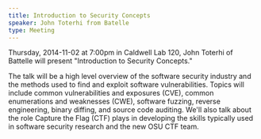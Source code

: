 ```yaml
---
title: Introduction to Security Concepts
speaker: John Toterhi from Batelle
type: Meeting
---
```

Thursday, 2014-11-02 at 7:00pm in Caldwell Lab 120, John Toterhi of Battelle will present "Introduction to Security Concepts."

The talk will be a high level overview of the software security industry and the methods used to find and exploit software vulnerabilities. Topics will include common vulnerabilities and exposures (CVE), common enumerations and weaknesses (CWE), software fuzzing, reverse engineering, binary diffing, and source code auditing. We'll also talk about the role Capture the Flag (CTF) plays in developing the skills typically used in software security research and the new OSU CTF team.
